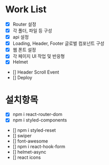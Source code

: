 # Work List

- [x] Router 설정
- [x] 각 폴더, 파일 등 구성
- [x] api 설정
- [x] Loading, Header, Footer 글로벌 컴포넌트 구성
- [x] 웹 폰트 설정
- [x] 각 페이지 UI 작업 및 반응형
- [x] Helmet
- [] Header Scroll Event
- [] Deploy

# 설치항목

- [x] npm i react-router-dom
- [x] npm i styled-components
- [] npm i styled-reset
- [] swiper
- [] font-awesome
- [] npm i react-hook-form
- [] helmet-async
- [] react icons
